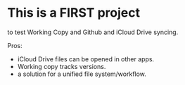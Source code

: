 # This is a FIRST project

to test Working Copy and Github and iCloud Drive syncing.

Pros:
- iCloud Drive files can be opened in other apps.
- Working copy tracks versions.
- a solution for a unified file system/workflow.